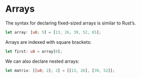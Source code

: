 # Arrays

The syntax for declaring fixed-sized arrays is similar to Rust’s.

```rust
let array: [u8; 5] = [13, 26, 39, 52, 65];
```

Arrays are indexed with square brackets:

```rust
let first: u8 = array[0];
```

We can also declare nested arrays:

```rust
let matrix: [[u8; 2]; 2] = [[13, 26], [39, 52]];
```
